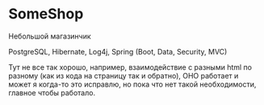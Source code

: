 # SomeShop

Небольшой магазинчик

PostgreSQL, Hibernate, Log4j, Spring (Boot, Data, Security, MVC)

Тут не все так хорошо, например, взаимодействие с разными html по разному (как из кода на страницу так и обратно), ОНО работает и может я когда-то это исправлю, но пока что нет такой необходимости, главное чтобы работало.
